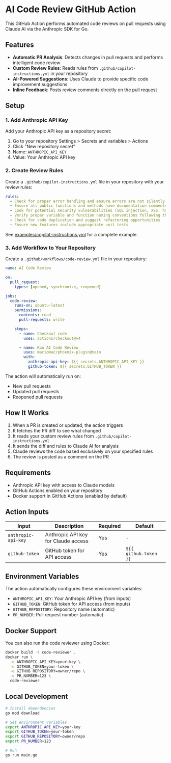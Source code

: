 # AI Code Review GitHub Action

This GitHub Action performs automated code reviews on pull requests using Claude AI via the Anthropic SDK for Go.

## Features

- **Automatic PR Analysis**: Detects changes in pull requests and performs intelligent code review
- **Custom Review Rules**: Reads rules from `.github/copilot-instructions.yml` in your repository
- **AI-Powered Suggestions**: Uses Claude to provide specific code improvement suggestions
- **Inline Feedback**: Posts review comments directly on the pull request

## Setup

### 1. Add Anthropic API Key

Add your Anthropic API key as a repository secret:

1. Go to your repository Settings > Secrets and variables > Actions
2. Click "New repository secret"
3. Name: `ANTHROPIC_API_KEY`
4. Value: Your Anthropic API key

### 2. Create Review Rules

Create a `.github/copilot-instructions.yml` file in your repository with your review rules:

```yaml
rules:
  - Check for proper error handling and ensure errors are not silently ignored
  - Ensure all public functions and methods have documentation comments
  - Look for potential security vulnerabilities (SQL injection, XSS, hardcoded credentials)
  - Verify proper variable and function naming conventions following the project style guide
  - Check for code duplication and suggest refactoring opportunities
  - Ensure new features include appropriate unit tests
```

See [examples/copilot-instructions.yml](examples/copilot-instructions.yml) for a complete example.

### 3. Add Workflow to Your Repository

Create a `.github/workflows/code-review.yml` file in your repository:

```yaml
name: AI Code Review

on:
  pull_request:
    types: [opened, synchronize, reopened]

jobs:
  code-review:
    runs-on: ubuntu-latest
    permissions:
      contents: read
      pull-requests: write

    steps:
      - name: Checkout code
        uses: actions/checkout@v4

      - name: Run AI Code Review
        uses: mariomac/phoenix-plugin@main
        with:
          anthropic-api-key: ${{ secrets.ANTHROPIC_API_KEY }}
          github-token: ${{ secrets.GITHUB_TOKEN }}
```

The action will automatically run on:
- New pull requests
- Updated pull requests
- Reopened pull requests

## How It Works

1. When a PR is created or updated, the action triggers
2. It fetches the PR diff to see what changed
3. It reads your custom review rules from `.github/copilot-instructions.yml`
4. It sends the diff and rules to Claude AI for analysis
5. Claude reviews the code based exclusively on your specified rules
6. The review is posted as a comment on the PR

## Requirements

- Anthropic API key with access to Claude models
- GitHub Actions enabled on your repository
- Docker support in GitHub Actions (enabled by default)

## Action Inputs

| Input | Description | Required | Default |
|-------|-------------|----------|---------|
| `anthropic-api-key` | Anthropic API key for Claude access | Yes | - |
| `github-token` | GitHub token for API access | Yes | `${{ github.token }}` |

## Environment Variables

The action automatically configures these environment variables:

- `ANTHROPIC_API_KEY`: Your Anthropic API key (from inputs)
- `GITHUB_TOKEN`: GitHub token for API access (from inputs)
- `GITHUB_REPOSITORY`: Repository name (automatic)
- `PR_NUMBER`: Pull request number (automatic)

## Docker Support

You can also run the code reviewer using Docker:

```bash
docker build -t code-reviewer .
docker run \
  -e ANTHROPIC_API_KEY=your-key \
  -e GITHUB_TOKEN=your-token \
  -e GITHUB_REPOSITORY=owner/repo \
  -e PR_NUMBER=123 \
  code-reviewer
```

## Local Development

```bash
# Install dependencies
go mod download

# Set environment variables
export ANTHROPIC_API_KEY=your-key
export GITHUB_TOKEN=your-token
export GITHUB_REPOSITORY=owner/repo
export PR_NUMBER=123

# Run
go run main.go
```
